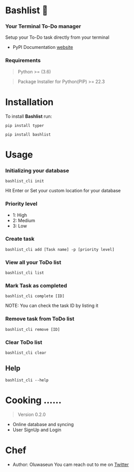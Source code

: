 # Bashlist :memo:

### Your Terminal To-Do manager

Setup your To-Do task directly from your terminal

- PyPI Documentation [website](https://pypi.org/project/bashlist/)

### Requirements

> Python >= (3.6)

> Package Installer for Python(PIP) >= 22.3

# Installation

To install **Bashlist** run:


```
pip install typer
```

```
pip install bashlist
```

# Usage

### Initializing your database

```
bashlist_cli init
```
Hit Enter or Set your custom location for your database

### Priority level
* 1: High
* 2: Medium
* 3: Low

### Create task

```
bashlist_cli add [Task name] -p [priority level]
```

### View all your ToDo list

```
bashlist_cli list
```
### Mark Task as completed

```
bashlist_cli complete [ID]
```
NOTE: You can check the task ID by listing it

### Remove task from ToDo list

```
bashlist_cli remove [ID]
```

### Clear ToDo list

```
bashlist_cli clear
```

## Help

```
bashlist_cli --help 
```

# Cooking ......
> Version 0.2.0
* Online database and syncing
* User SignUp and Login

# Chef
- Author: Oluwaseun
You cam reach out to me on [Twitter](https://twitter.com/tanimola_jnr)
